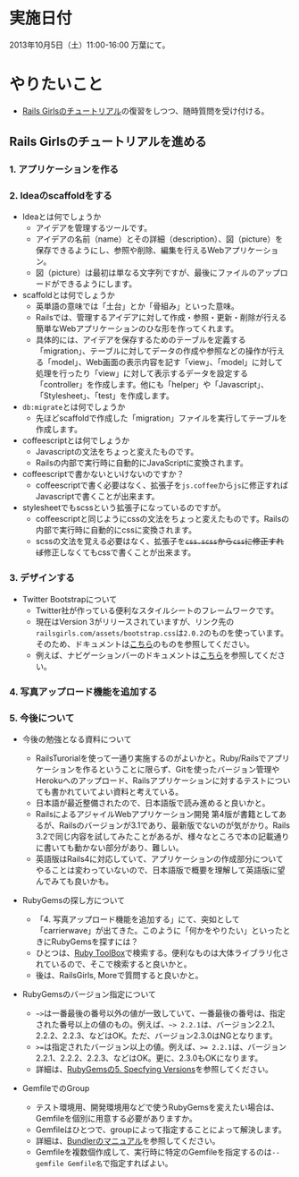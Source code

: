 # 実施日付

2013年10月5日（土）11:00-16:00 万葉にて。

# やりたいこと

+ [Rails Girlsのチュートリアル](http://railsgirls.jp/app/)の復習をしつつ、随時質問を受け付ける。

## Rails Girlsのチュートリアルを進める

### 1. アプリケーションを作る

### 2. Ideaのscaffoldをする

* Ideaとは何でしょうか
  * アイデアを管理するツールです。
  * アイデアの名前（name）とその詳細（description）、図（picture）を保存できるようにし、参照や削除、編集を行えるWebアプリケーション。
  * 図（picture）は最初は単なる文字列ですが、最後にファイルのアップロードができるようにします。
* scaffoldとは何でしょうか
  * 英単語の意味では「土台」とか「骨組み」といった意味。
  * Railsでは、管理するアイデアに対して作成・参照・更新・削除が行える簡単なWebアプリケーションのひな形を作ってくれます。
  * 具体的には、アイデアを保存するためのテーブルを定義する「migration」、テーブルに対してデータの作成や参照などの操作が行える「model」、Web画面の表示内容を記す「view」、「model」に対して処理を行ったり「view」に対して表示するデータを設定する「controller」を作成します。他にも「helper」や「Javascript」、「Stylesheet」、「test」を作成します。
* `db:migrate`とは何でしょうか
  * 先ほどscaffoldで作成した「migration」ファイルを実行してテーブルを作成します。
* coffeescriptとは何でしょうか
  * Javascriptの文法をちょっと変えたものです。
  * Railsの内部で実行時に自動的にJavaScriptに変換されます。
* coffeescriptで書かないといけないのですか？
  * coffeescriptで書く必要はなく、拡張子を`js.coffee`から`js`に修正すればJavascriptで書くことが出来ます。
* stylesheetでもscssという拡張子になっているのですが。
  * coffeescriptと同じようにcssの文法をちょっと変えたものです。Railsの内部で実行時に自動的にcssに変換されます。
  * scssの文法を覚える必要はなく、拡張子を<s>`css.scss`から`css`に修正すれば</s>修正しなくてもcssで書くことが出来ます。

### 3. デザインする

* Twitter Bootstrapについて
  * Twitter社が作っている便利なスタイルシートのフレームワークです。
  * 現在はVersion 3がリリースされていますが、リンク先の`railsgirls.com/assets/bootstrap.css`は`2.0.2`のものを使っています。そのため、ドキュメントは[こちら](http://bootstrapdocs.com/v2.0.2/docs/)のものを参照してください。
  * 例えば、ナビゲーションバーのドキュメントは[こちら](http://bootstrapdocs.com/v2.0.2/docs/components.html#navbar)を参照してください。

### 4. 写真アップロード機能を追加する

### 5. 今後について

* 今後の勉強となる資料について
  * RailsTurorialを使って一通り実施するのがよいかと。Ruby/Railsでアプリケーションを作るということに限らず、Gitを使ったバージョン管理やHerokuへのアップロード、Railsアプリケーションに対するテストについても書かれていてよい資料と考えている。
  * 日本語が最近整備されたので、日本語版で読み進めると良いかと。
  * RailsによるアジャイルWebアプリケーション開発 第4版が書籍としてあるが、Railsのバージョンが3.1であり、最新版でないのが気がかり。Rails 3.2で同じ内容を試してみたことがあるが、様々なところで本の記載通りに書いても動かない部分があり、難しい。
  * 英語版はRails4に対応していて、アプリケーションの作成部分についてやることは変わっていないので、日本語版で概要を理解して英語版に望んでみても良いかも。

* RubyGemsの探し方について
  * 「4. 写真アップロード機能を追加する」にて、突如として「carrierwave」が出てきた。このように「何かをやりたい」といったときにRubyGemsを探すには？
  * ひとつは、[Ruby ToolBox](https://www.ruby-toolbox.com/)で検索する。便利なものは大体ライブラリ化されているので、そこで検索すると良いかと。
  * 後は、RailsGirls, Moreで質問すると良いかと。

* RubyGemsのバージョン指定について
  * `~>`は一番最後の番号以外の値が一致していて、一番最後の番号は、指定された番号以上の値のもの。例えば、`~> 2.2.1`は、バージョン2.2.1、2.2.2、2.2.3、などはOK。ただ、バージョン2.3.0はNGとなります。
  * `>=`は指定されたバージョン以上の値。例えば、`>= 2.2.1`は、バージョン2.2.1、2.2.2、2.2.3、などはOK。更に、2.3.0もOKになります。
  * 詳細は、[RubyGemsの5. Specfying Versions](http://docs.rubygems.org/read/chapter/16#page74)を参照してください。

* GemfileでのGroup
  * テスト環境用、開発環境用などで使うRubyGemsを変えたい場合は、Gemfileを個別に用意する必要がありますか。
  * Gemfileはひとつで、groupによって指定することによって解決します。
  * 詳細は、[Bundlerのマニュアル](http://bundler.io/v1.3/groups.html)を参照してください。
  * Gemfileを複数個作成して、実行時に特定のGemfileを指定するのは`--gemfile Gemfile名`で指定すればよい。

